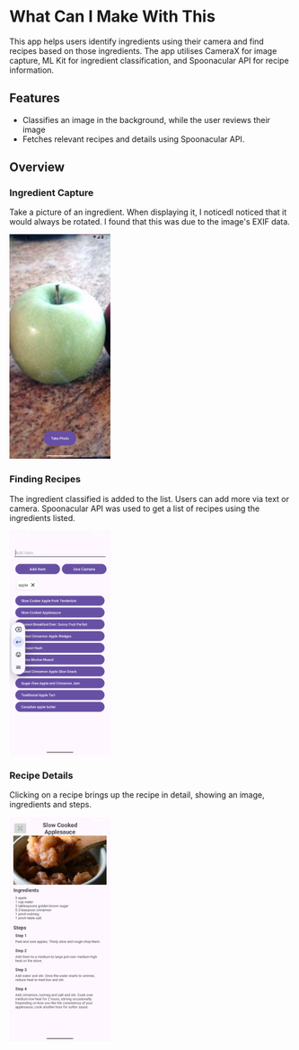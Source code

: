 # What Can I Make With This
This app helps users identify ingredients using their camera and find recipes based on those ingredients. The app utilises CameraX for image capture, ML Kit for ingredient classification, and Spoonacular API for recipe information.

## Features
- Classifies an image in the background, while the user reviews their image
- Fetches relevant recipes and details using Spoonacular API.

## Overview
### Ingredient Capture
Take a picture of an ingredient. When displaying it, I noticedI noticed that it would always be rotated. I found that this was due to the image's EXIF data.

<img src="assets/apple.png" alt="camera" height="400">

### Finding Recipes
The ingredient classified is added to the list. Users can add more via text or camera. Spoonacular API was used to get a list of recipes using the ingredients listed.

<img src="assets/recipes%20list.png" alt="recipes list" height="400">

### Recipe Details
Clicking on a recipe brings up the recipe in detail, showing an image, ingredients and steps.

<img src="assets/recipe.png" alt="recipe" height="400">
